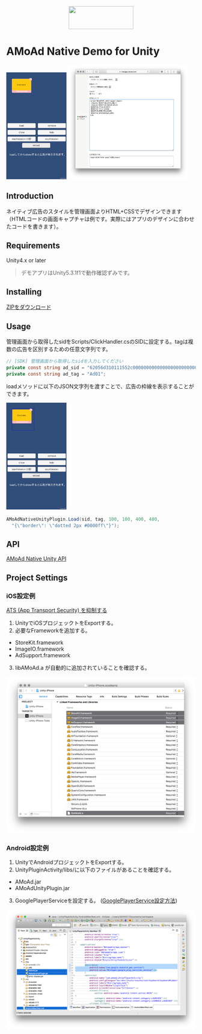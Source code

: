 <div align="center">
<img width="172" height="61" src="http://www.amoad.com/images/logo.png">
</div>

# AMoAd Native Demo for Unity

<img width="160" height="284" src="docs/res/ScreenShot01.png">
<img width="320" src="docs/res/ScreenShot03.png">

## Introduction

ネイティブ広告のスタイルを管理画面よりHTML+CSSでデザインできます（HTMLコードの画面キャプチャは例です。実際にはアプリのデザインに合わせたコードを書きます）。

## Requirements

Unity4.x or later
>デモアプリはUnity5.3.1f1で動作確認ずみです。

## Installing

[ZIPをダウンロード](https://github.com/amoad/amoad-native-unity-sdk/archive/master.zip)

## Usage

管理画面から取得したsidをScripts/ClickHandler.csのSIDに設定する。tagは複数の広告を区別するための任意文字列です。

```cs
// [SDK] 管理画面から取得したsidを入力してください
private const string ad_sid = "62056d310111552c000000000000000000000000000000000000000000000000";
private const string ad_tag = "Ad01";
```

loadメソッドに以下のJSON文字列を渡すことで、広告の枠線を表示することができます。

<img width="160" height="284" src="docs/res/ScreenShot01D.png">

```cs
AMoAdNativeUnityPlugin.Load(sid, tag, 100, 100, 400, 400,
  "{\"border\": \"dotted 2px #0000ff\"}");
```

## API

[AMoAd Native Unity API](AMoAdNativeUnityDemo/Assets/Plugins/AMoAdNativeUnityPlugin.cs)

## Project Settings

### iOS設定例

[ATS (App Transport Security) を抑制する](https://github.com/amoad/amoad-ios-sdk/blob/master/Documents/Install/Install.asciidoc#ats-app-transport-security-を抑制する)

1. UnityでiOSプロジェックトをExportする。
2. 必要なFrameworkを追加する。
 - StoreKit.framework
 - ImageIO.framework
 - AdSupport.framework
3. libAMoAd.a が自動的に追加されていることを確認する。

<img width="640" src="docs/res/ScreenShot05.png">

### Android設定例

1. UnityでAndroidプロジェックトをExportする。
2. UnityPluginActivity/libs/に以下のファイルがあることを確認する。
 - AMoAd.jar
 - AMoAdUnityPlugin.jar
3. GooglePlayerServiceを設定する。
   ([GooglePlayerService設定方法](https://developers.google.com/android/guides/setup#add_google_play_services_to_your_project))

<img width="640" src="docs/res/ScreenShot04.png">
